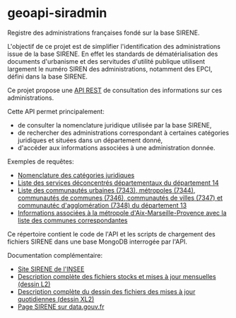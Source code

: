 # geoapi-siradmin

Registre des administrations françaises fondé sur la base SIRENE.

L'objectif de ce projet est de simplifier l'identification des administrations issue de la base SIRENE.
En effet les standards de dématérialisation des documents d'urbanisme et des servitudes d'utilité publique
utilisent largement le numéro SIREN des administrations, notamment des EPCI,
défini dans la base SIRENE.

Ce projet propose une [API REST](http://siradmin.geoapi.fr/)
de consultation des informations sur ces administrations.

Cette API permet principalement:
- de consulter la nomenclature juridique utilisée par la base SIRENE,
- de rechercher des administrations correspondant à certaines catégories juridiques et situées dans un département donné,
- d'accéder aux informations associées à une administration donnée.

Exemples de requêtes:
- [Nomenclature des catégories juridiques](http://siradmin.geoapi.fr/categoriesJuridiques)
- [Liste des services déconcentrés départementaux du département 14](http://siradmin.geoapi.fr/admins?nj=7172&departement=14)
- [Liste des communautés urbaines (7343), métropoles (7344), communautés de communes (7346), communautés de villes (7347) et
communautéc d'agglomération (7348) du département 13](http://siradmin.geoapi.fr/admins?nj=734[34678]&departement=13)
- [Informations associées à la métropole d'Aix-Marseille-Provence avec la liste des communes correspondantes](http://siradmin.geoapi.fr/admins/200054807)

Ce répertoire contient le code de l'API et les scripts de chargement des fichiers SIRENE dans une base MongoDB
interrogée par l'API.

Documentation complémentaire:
  - [Site SIRENE de l'INSEE](https://www.sirene.fr/)
  - [Description complète des fichiers stocks et mises à jour mensuelles (dessin L2)](https://www.sirene.fr/static-resources/doc/dessin_L2_description_complete.pdf?version=1.14)
  - [Description complète du dessin des fichiers des mises à jour quotidiennes (dessin XL2)](https://www.sirene.fr/static-resources/doc/dessin_XL2_description_complete.pdf?version=1.14)
  - [Page SIRENE sur data.gouv.fr](https://www.data.gouv.fr/fr/datasets/base-sirene-des-entreprises-et-de-leurs-etablissements-siren-siret/)
